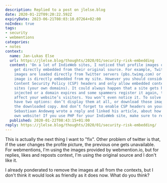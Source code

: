 ```yaml
---
description: Replied to a post on jlelse.blog
date: 2020-01-22T09:20:22.592Z
expiryDate: 2023-06-21T08:03:10.07264+02:00
noIndex: true
tags:
- security
- webmentions
categories:
- notes
context:
  name: Jan-Lukas Else
  url: https://jlelse.blog/thoughts/2020/01/security-risk-embedding
  content: 'On a lot of IndieWeb sites, I noticed that profile images of webmentions
    get directly embedded from their original source. For example, Twitter profile
    images are loaded directly from Twitter servers (pbs.twimg.com) or even my profile
    image is directly embedded from my site. However you should consider enabling
    Content Security Policy (CSP) headers and only allow embedded content from trusted
    sites (your own domains). It could always happen that a site gets hacked and malware
    injected or a domain expires and some spammers register it again, that will also
    affect your website’s visitors. You won’t even notice it. To solve this, you basically
    have two options: don’t display them at all, or download those images and serve
    the downloaded copy. And don’t forget to enable CSP headers on your site! Update:
    Sebastiaan Andeweg wrote a reply and linked his article, about how he hacked his
    own website! If you use PHP for your IndieWeb site, make sure to read it!'
  published: 2020-01-22T08:43:15+01:00
reply: https://jlelse.blog/thoughts/2020/01/security-risk-embedding/
---
```


This is actually the next thing I want to "fix". Other problem of twitter is that, if the user changes the profile picture, the previous one gets unavailable. For webmentions, I'm using the images provided by webmention.io, but for replies, likes and reposts context, I'm using the original source and I don't like it.

I already ponderated to remove the images at all from the contexts, but I don't think it would look as friendly as it does now. What do you think?
